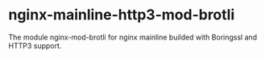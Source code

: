 # nginx-mainline-http3-mod-brotli
The module nginx-mod-brotli for nginx mainline builded with Boringssl and HTTP3 support.

